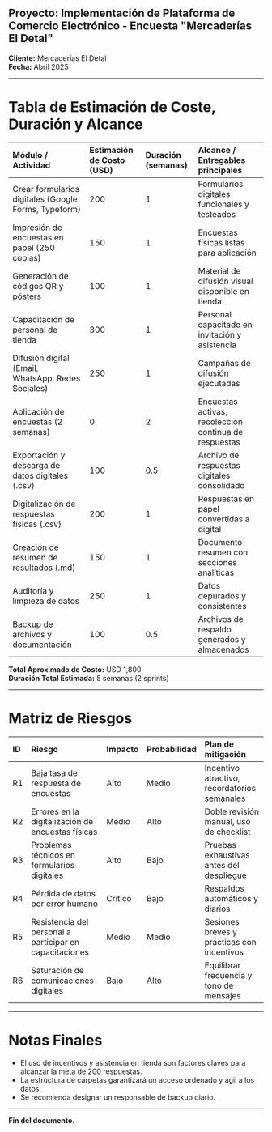 ## Proyecto: Implementación de Plataforma de Comercio Electrónico - Encuesta "Mercaderías El Detal"
**Cliente:** Mercaderías El Detal  
**Fecha:** Abril 2025  

---

# Tabla de Estimación de Coste, Duración y Alcance

| Módulo / Actividad | Estimación de Costo (USD) | Duración (semanas) | Alcance / Entregables principales |
|:--------------------|:----------------------------|:-------------------|:---------------------------------|
| Crear formularios digitales (Google Forms, Typeform) | 200 | 1 | Formularios digitales funcionales y testeados |
| Impresión de encuestas en papel (250 copias) | 150 | 1 | Encuestas físicas listas para aplicación |
| Generación de códigos QR y pósters | 100 | 1 | Material de difusión visual disponible en tienda |
| Capacitación de personal de tienda | 300 | 1 | Personal capacitado en invitación y asistencia |
| Difusión digital (Email, WhatsApp, Redes Sociales) | 250 | 1 | Campañas de difusión ejecutadas |
| Aplicación de encuestas (2 semanas) | 0 | 2 | Encuestas activas, recolección continua de respuestas |
| Exportación y descarga de datos digitales (.csv) | 100 | 0.5 | Archivo de respuestas digitales consolidado |
| Digitalización de respuestas físicas (.csv) | 200 | 1 | Respuestas en papel convertidas a digital |
| Creación de resumen de resultados (.md) | 150 | 1 | Documento resumen con secciones analíticas |
| Auditoría y limpieza de datos | 250 | 1 | Datos depurados y consistentes |
| Backup de archivos y documentación | 100 | 0.5 | Archivos de respaldo generados y almacenados |

**Total Aproximado de Costo:** USD 1,800  
**Duración Total Estimada:** 5 semanas (2 sprints)

---

# Matriz de Riesgos

| ID | Riesgo | Impacto | Probabilidad | Plan de mitigación |
|:--|:-------|:--------|:-------------|:--------------------|
| R1 | Baja tasa de respuesta de encuestas | Alto | Medio | Incentivo atractivo, recordatorios semanales |
| R2 | Errores en la digitalización de encuestas físicas | Medio | Alto | Doble revisión manual, uso de checklist |
| R3 | Problemas técnicos en formularios digitales | Alto | Bajo | Pruebas exhaustivas antes del despliegue |
| R4 | Pérdida de datos por error humano | Crítico | Bajo | Respaldos automáticos y diarios |
| R5 | Resistencia del personal a participar en capacitaciones | Medio | Medio | Sesiones breves y prácticas con incentivos |
| R6 | Saturación de comunicaciones digitales | Bajo | Alto | Equilibrar frecuencia y tono de mensajes |

---

# Notas Finales
- El uso de incentivos y asistencia en tienda son factores claves para alcanzar la meta de 200 respuestas.
- La estructura de carpetas garantizará un acceso ordenado y ágil a los datos.
- Se recomienda designar un responsable de backup diario.

---

**Fin del documento.**
